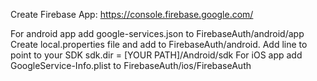 
Create Firebase App: https://console.firebase.google.com/

For android app add google-services.json to FirebaseAuth/android/app
    Create local.properties file and add to FirebaseAuth/android. Add line to point to your SDK
        sdk.dir = [YOUR PATH]/Android/sdk
For iOS app add GoogleService-Info.plist to FirebaseAuth/ios/FirebaseAuth
